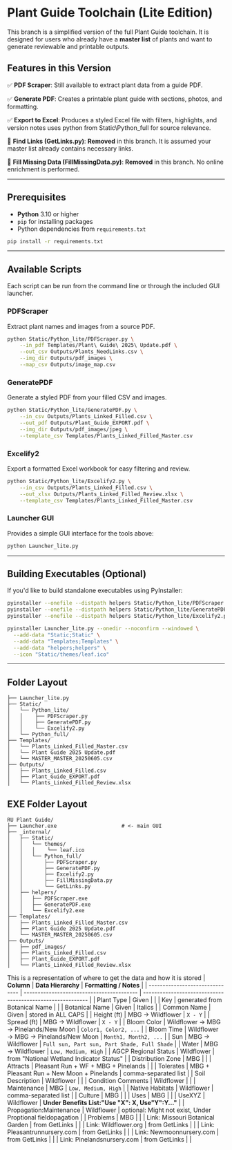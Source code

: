 # Plant Guide Toolchain (Lite Edition)

This branch is a simplified version of the full Plant Guide toolchain. It is designed for users who already have a **master list** of plants and want to generate reviewable and printable outputs.

## Features in this Version

✅ **PDF Scraper**: Still available to extract plant data from a guide PDF.

✅ **Generate PDF**: Creates a printable plant guide with sections, photos, and formatting.

✅ **Export to Excel**: Produces a styled Excel file with filters, highlights, and version notes uses python from Static\Python_full for source relevance.

🚫 **Find Links (GetLinks.py)**: **Removed** in this branch. It is assumed your master list already contains necessary links.

🚫 **Fill Missing Data (FillMissingData.py)**: **Removed** in this branch. No online enrichment is performed.

---

## Prerequisites

* **Python** 3.10 or higher
* `pip` for installing packages
* Python dependencies from `requirements.txt`

```bash
pip install -r requirements.txt
```

---

## Available Scripts

Each script can be run from the command line or through the included GUI launcher.

### PDFScraper

Extract plant names and images from a source PDF.

```bash
python Static/Python_lite/PDFScraper.py \
    --in_pdf Templates/Plant\ Guide\ 2025\ Update.pdf \
    --out_csv Outputs/Plants_NeedLinks.csv \
    --img_dir Outputs/pdf_images \
    --map_csv Outputs/image_map.csv
```

### GeneratePDF

Generate a styled PDF from your filled CSV and images.

```bash
python Static/Python_lite/GeneratePDF.py \
    --in_csv Outputs/Plants_Linked_Filled.csv \
    --out_pdf Outputs/Plant_Guide_EXPORT.pdf \
    --img_dir Outputs/pdf_images/jpeg \
    --template_csv Templates/Plants_Linked_Filled_Master.csv
```

### Excelify2

Export a formatted Excel workbook for easy filtering and review.

```bash
python Static/Python_lite/Excelify2.py \
    --in_csv Outputs/Plants_Linked_Filled.csv \
    --out_xlsx Outputs/Plants_Linked_Filled_Review.xlsx \
    --template_csv Templates/Plants_Linked_Filled_Master.csv
```

### Launcher GUI

Provides a simple GUI interface for the tools above:

```bash
python Launcher_lite.py
```

---

## Building Executables (Optional)

If you'd like to build standalone executables using PyInstaller:

```bash
pyinstaller --onefile --distpath helpers Static/Python_lite/PDFScraper.py
pyinstaller --onefile --distpath helpers Static/Python_lite/GeneratePDF.py
pyinstaller --onefile --distpath helpers Static/Python_lite/Excelify2.py

pyinstaller Launcher_lite.py --onedir --noconfirm --windowed \
  --add-data "Static;Static" \
  --add-data "Templates;Templates" \
  --add-data "helpers;helpers" \
  --icon "Static/themes/leaf.ico"
```

---

## Folder Layout

```
├── Launcher_lite.py
├── Static/
│   └── Python_lite/
│   │    ├── PDFScraper.py
│   │    ├── GeneratePDF.py
│   │    └── Excelify2.py
│   └── Python_full/
├── Templates/
│   └── Plants_Linked_Filled_Master.csv
│   └── Plant Guide 2025 Update.pdf
│   └── MASTER_MASTER_20250605.csv
├── Outputs/
│   ├── Plants_Linked_Filled.csv
│   ├── Plant_Guide_EXPORT.pdf
│   └── Plants_Linked_Filled_Review.xlsx
```

## EXE Folder Layout

```
RU Plant Guide/
├── Launcher.exe                     # <- main GUI
├── _internal/
│   ├── Static/
│   │   └── themes/
│   │   │    └── leaf.ico
│   │   └── Python_full/
│   │       ├── PDFScraper.py
│   │       ├── GeneratePDF.py
│   │       ├── Excelify2.py
│   │       ├── FillMissingData.py
│   │       └── GetLinks.py
│   ├── helpers/
│   │   ├── PDFScraper.exe
│   │   ├── GeneratePDF.exe
│   │   └── Excelify2.exe
├── Templates/
│   ├── Plants_Linked_Filled_Master.csv
│   ├── Plant Guide 2025 Update.pdf
│   └── MASTER_MASTER_20250605.csv
├── Outputs/
│   ├── pdf_images/
│   ├── Plants_Linked_Filled.csv
│   ├── Plant_Guide_EXPORT.pdf
│   └── Plants_Linked_Filled_Review.xlsx
```


This is a representation of where to get the data and how it is stored
| **Column**                      | **Data Hierarchy**                        | **Formatting / Notes**                                     |
| ------------------------------- | ----------------------------------------- | ---------------------------------------------------------- |
| Plant Type                      | Given                                     |                                                            |
| Key                             | generated from Botanical Name             |                                                            |
| Botanical Name                  | Given                                     | Italics                                                    |
| Common Name                     | Given                                     | stored in ALL CAPS                                         |
| Height (ft)                     | MBG → Wildflower                          | `X - Y`                                                    |
| Spread (ft)                     | MBG → Wildflower                          | `X - Y`                                                    |
| Bloom Color                     | Wildflower → MBG → Pinelands/New Moon     | `Color1, Color2, ...`                                      |
| Bloom Time                      | Wildflower → MBG → Pinelands/New Moon     | `Month1, Month2, ...`                                      |
| Sun                             | MBG → Wildflower                          | `Full sun, Part sun, Part Shade, Full Shade`               |
| Water                           | MBG → Wildflower                          | `Low, Medium, High`                                        |
| AGCP Regional Status            | Wildflower                                | from "National Wetland Indicator Status"                   |
| Distribution Zone               | MBG                                       |                                                            |
| Attracts                        | Pleasant Run + WF + MBG + Pinelands       |                                                            |
| Tolerates                       | MBG + Pleasant Run + New Moon + Pinelands | comma-separated list                                       |
| Soil Description                | Wildflower                                |                                                            |
| Condition Comments              | Wildflower                                |                                                            |
| Maintenance                     | MBG                                       | `Low, Medium, High`                                        |
| Native Habitats                 | Wildflower                                | comma-separated list                                       |
| Culture                         | MBG                                       |                                                            |
| Uses                            | MBG                                       |                                                            |
| UseXYZ                          | Wildflower                                | **Under Benefits List:"Use "X": X, Use"Y":Y..."**         |
| Propagation\:Maintenance        | Wildflower                                | optional: Might not exist, Under Proptional fieldopagation |
| Problems                        | MBG                                       |                                                            |
| Link: Missouri Botanical Garden | from GetLinks                             |                                                            |
| Link: Wildflower.org            | from GetLinks                             |                                                            |
| Link: Pleasantrunnursery.com    | from GetLinks                             |                                                            |
| Link: Newmoonnursery.com        | from GetLinks                             |                                                            |
| Link: Pinelandsnursery.com      | from GetLinks                             |                                                            |

